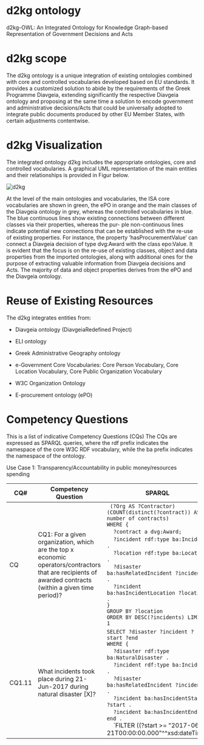 # d2kg ontology
d2kg-OWL: An Integrated Ontology for Knowledge Graph-based Representation of Government Decisions and Acts

# d2kg scope
The d2kg ontology is a unique integration of existing ontologies combined with core and controlled vocabularies developed based on EU standards. It provides a customized solution to abide by the requirements of the Greek Programme Diavgeia, extending significantly the respective Diavgeia ontology and proposing
at the same time a solution to encode government and administrative decisions/Acts that could be universally adopted to integrate public documents produced by other EU Member States, with certain adjustments contentwise.


# d2kg Visualization
The integrated ontology d2kg includes the appropriate ontologies, core and controlled vocabularies. A
 graphical UML representation of the main entities and their relationships is provided in Figur below.

![d2kg](https://user-images.githubusercontent.com/62211813/173181649-a65b2553-4c3d-4c1f-9d27-520edd325057.png)

At the level of the main ontologies and vocabularies, the ISA core vocabularies are shown in green, the ePO in
orange and the main classes of the Diavgeia ontology in grey, whereas the controlled vocabularies in blue. The
blue continuous lines show existing connections between different classes via their properties, whereas the pur-
ple non-continuous lines indicate potential new connections that can be established with the re-use of existing
properties. For instance, the property ’hasProcurementValue’ can connect a Diavgeia decision of type dvg:Award
with the class epo:Value. It is evident that the focus is on the re-use of existing classes, object and data properties
from the imported ontologies, along with additional ones for the purpose of extracting valuable information from
Diavgeia decisions and Acts. The majority of data and object properties derives from the ePO and the Diavgeia
ontology.

# Reuse of Existing Resources

The d2kg integrates entities from:

- Diavgeia ontology (DiavgeiaRedefined Project)

- ELI ontology

- Greek Administrative Geography ontology

- e-Government Core Vocabularies: Core Person Vocabulary,  Core Location Vocabulary, Core Public Organization Vocabulary

- W3C Organization Ontology

- E-procurement ontology (ePO)

# Competency Questions

This is a list of indicative Competency Questions (CQs) The CQs are expressed as SPARQL queries, where the rdf prefix indicates the namespace of the core W3C RDF vocabulary, while the ba prefix indicates the namespace of the ontology.

Use Case 1: Transparency/Accountability in public money/resources spending


CQ# | Competency Question | SPARQL
--- | ------------------- | ------
CQ | CQ1: For a given organization, which are the top x economic operators/contractors that are recipients of awarded contracts (within a given time period)? | ` (?Org AS ?Contractor) (COUNT(distinct(?contract)) AS ?number of contracts)`<br/>`WHERE {`<br/>&nbsp;&nbsp;&nbsp;&nbsp;`?contract a dvg:Award;`<br/>&nbsp;&nbsp;&nbsp;&nbsp;`?incident rdf:type ba:Incident .`<br/>&nbsp;&nbsp;&nbsp;&nbsp;`?location rdf:type ba:Location .`<br/>&nbsp;&nbsp;&nbsp;&nbsp;`?disaster ba:hasRelatedIncident ?incident .`<br/>&nbsp;&nbsp;&nbsp;&nbsp;`?incident ba:hasIncidentLocation ?location .`<br/>`}`<br/>`GROUP BY ?location`<br/>`ORDER BY DESC(?incidents) LIMIT 1`
CQ1.11 |	What incidents took place during 21-Jun-2017 during natural disaster [X]? | `SELECT ?disaster ?incident ?start ?end`<br/>`WHERE {`<br/>&nbsp;&nbsp;&nbsp;&nbsp;`?disaster rdf:type ba:NaturalDisaster .`<br/>&nbsp;&nbsp;&nbsp;&nbsp;`?incident rdf:type ba:Incident .`<br/>&nbsp;&nbsp;&nbsp;&nbsp;`?disaster ba:hasRelatedIncident ?incident .`<br/>&nbsp;&nbsp;&nbsp;&nbsp;`?incident ba:hasIncidentStart ?start .`<br/>&nbsp;&nbsp;&nbsp;&nbsp;`?incident ba:hasIncidentEnd ?end .`<br/>&nbsp;&nbsp;&nbsp;&nbsp;`FILTER ((?start >= "2017-06-21T00:00:00.000"^^xsd:dateTime)








